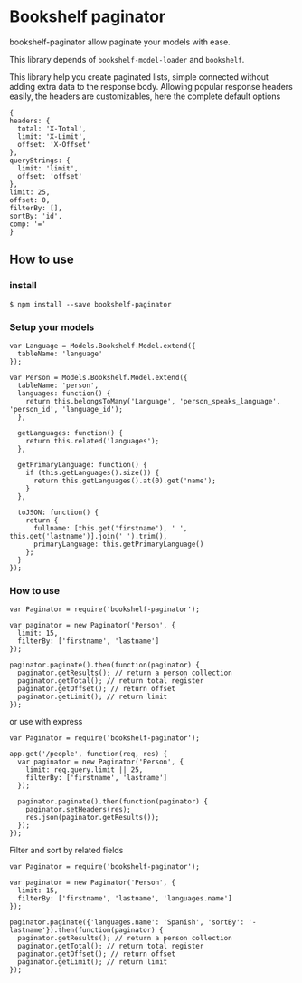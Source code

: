 # Bookshelf paginator

bookshelf-paginator allow paginate your models with ease.

This library depends of `bookshelf-model-loader` and `bookshelf`.

This library help you create paginated lists, simple connected without adding extra data to the response body.
Allowing popular response headers easily, the headers are customizables, here the complete default options
```
{
headers: {
  total: 'X-Total',
  limit: 'X-Limit',
  offset: 'X-Offset'
},
queryStrings: {
  limit: 'limit',
  offset: 'offset'
},
limit: 25,
offset: 0,
filterBy: [],
sortBy: 'id',
comp: '='
}
```

## How to use

### install

    $ npm install --save bookshelf-paginator

### Setup your models
```
var Language = Models.Bookshelf.Model.extend({
  tableName: 'language'
});

var Person = Models.Bookshelf.Model.extend({
  tableName: 'person',
  languages: function() {
    return this.belongsToMany('Language', 'person_speaks_language', 'person_id', 'language_id');
  },

  getLanguages: function() {
    return this.related('languages');
  },

  getPrimaryLanguage: function() {
    if (this.getLanguages().size()) {
      return this.getLanguages().at(0).get('name');
    }
  },

  toJSON: function() {
    return {
      fullname: [this.get('firstname'), ' ', this.get('lastname')].join(' ').trim(),
      primaryLanguage: this.getPrimaryLanguage()
    };
  }
});

```

### How to use

```
var Paginator = require('bookshelf-paginator');

var paginator = new Paginator('Person', {
  limit: 15,
  filterBy: ['firstname', 'lastname']
});

paginator.paginate().then(function(paginator) {
  paginator.getResults(); // return a person collection
  paginator.getTotal(); // return total register
  paginator.getOffset(); // return offset
  paginator.getLimit(); // return limit
});
```

or use with express

```
var Paginator = require('bookshelf-paginator');

app.get('/people', function(req, res) {
  var paginator = new Paginator('Person', {
    limit: req.query.limit || 25,
    filterBy: ['firstname', 'lastname']
  });

  paginator.paginate().then(function(paginator) {
    paginator.setHeaders(res);
    res.json(paginator.getResults());
  });
});
```

Filter and sort by related fields

```
var Paginator = require('bookshelf-paginator');

var paginator = new Paginator('Person', {
  limit: 15,
  filterBy: ['firstname', 'lastname', 'languages.name']
});

paginator.paginate({'languages.name': 'Spanish', 'sortBy': '-lastname'}).then(function(paginator) {
  paginator.getResults(); // return a person collection
  paginator.getTotal(); // return total register
  paginator.getOffset(); // return offset
  paginator.getLimit(); // return limit
});
```
